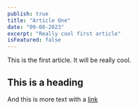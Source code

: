 ```yaml
---
publish: true
title: "Article One"
date: "09-08-2023"
excerpt: "Really cool first article"
isFeatured: false
---
```


This is the first article. It will be really cool.

## This is a heading

And this is more text with a [link](https://google.com)
